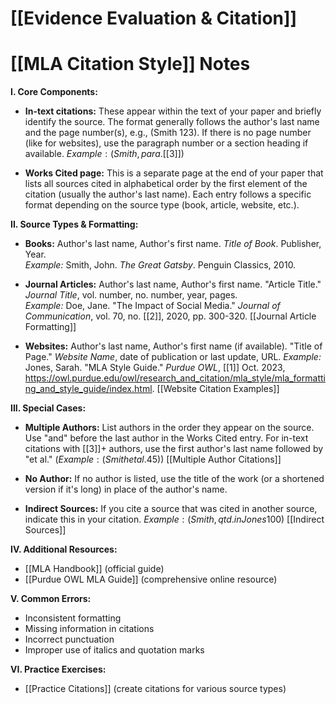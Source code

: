 # [[Evidence Evaluation & Citation]]
# [[MLA Citation Style]] Notes

**I. Core Components:**

*   **In-text citations:**  These appear within the text of your paper and briefly identify the source.  The format generally follows the author's last name and the page number(s), e.g., (Smith 123).  If there is no page number (like for websites), use the paragraph number or a section heading if available. $Example: (Smith, para. [[3]])$

*   **Works Cited page:** This is a separate page at the end of your paper that lists all sources cited in alphabetical order by the first element of the citation (usually the author's last name).  Each entry follows a specific format depending on the source type (book, article, website, etc.).

**II. Source Types & Formatting:**

*   **Books:**  Author's last name, Author's first name. *Title of Book*. Publisher, Year.  
    *Example:* Smith, John. *The Great Gatsby*. Penguin Classics, 2010.

*   **Journal Articles:** Author's last name, Author's first name. "Article Title." *Journal Title*, vol. number, no. number, year, pages.  
    *Example:* Doe, Jane. "The Impact of Social Media." *Journal of Communication*, vol. 70, no. [[2]], 2020, pp. 300-320.  [[Journal Article Formatting]]

*   **Websites:**  Author's last name, Author's first name (if available). "Title of Page." *Website Name*, date of publication or last update, URL. 
    *Example:*  Jones, Sarah. "MLA Style Guide." *Purdue OWL*, [[1]] Oct. 2023, https://owl.purdue.edu/owl/research_and_citation/mla_style/mla_formatting_and_style_guide/index.html. [[Website Citation Examples]]


**III.  Special Cases:**

*   **Multiple Authors:** List authors in the order they appear on the source. Use "and" before the last author in the Works Cited entry. For in-text citations with [[3]]+ authors, use the first author's last name followed by "et al." ($Example: (Smith et al. 45)$)  [[Multiple Author Citations]]

*   **No Author:** If no author is listed, use the title of the work (or a shortened version if it's long) in place of the author's name.

*   **Indirect Sources:** If you cite a source that was cited in another source, indicate this in your citation.  $Example: (Smith, qtd. in Jones 100)$  [[Indirect Sources]]


**IV.  Additional Resources:**

*   [[MLA Handbook]] (official guide)
*   [[Purdue OWL MLA Guide]] (comprehensive online resource)


**V.  Common Errors:**

*   Inconsistent formatting
*   Missing information in citations
*   Incorrect punctuation
*   Improper use of italics and quotation marks


**VI.  Practice Exercises:**

*   [[Practice Citations]] (create citations for various source types)
